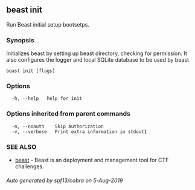 ## beast init

Run Beast initial setup bootsetps.

### Synopsis

Initializes beast by setting up beast directory, checking for permission. It also configures the logger and local SQLite database to be used by beast

```
beast init [flags]
```

### Options

```
  -h, --help   help for init
```

### Options inherited from parent commands

```
  -n, --noauth    Skip Authorization
  -v, --verbose   Print extra information in stdout1
```

### SEE ALSO

* [beast](beast.md)	 - Beast is an deployment and management tool for CTF challenges.

###### Auto generated by spf13/cobra on 5-Aug-2019
